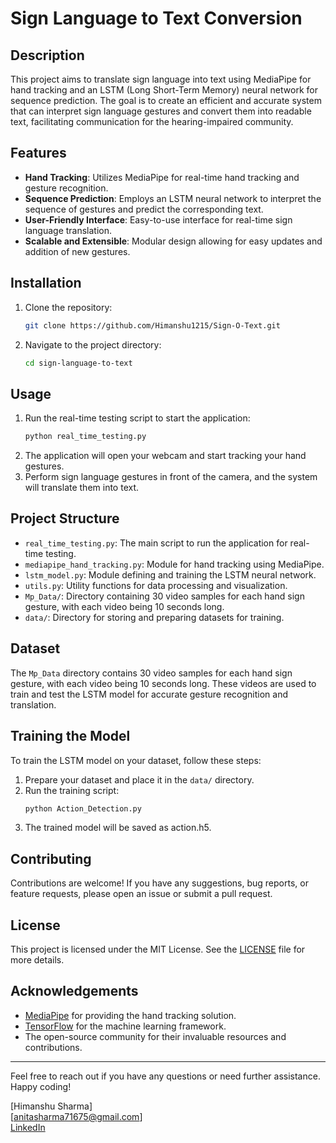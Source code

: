 # Sign Language to Text Conversion

## Description

This project aims to translate sign language into text using MediaPipe for hand tracking and an LSTM (Long Short-Term Memory) neural network for sequence prediction. The goal is to create an efficient and accurate system that can interpret sign language gestures and convert them into readable text, facilitating communication for the hearing-impaired community.

## Features

- **Hand Tracking**: Utilizes MediaPipe for real-time hand tracking and gesture recognition.
- **Sequence Prediction**: Employs an LSTM neural network to interpret the sequence of gestures and predict the corresponding text.
- **User-Friendly Interface**: Easy-to-use interface for real-time sign language translation.
- **Scalable and Extensible**: Modular design allowing for easy updates and addition of new gestures.

## Installation

1. Clone the repository:
    ```bash
    git clone https://github.com/Himanshu1215/Sign-O-Text.git
    ```
2. Navigate to the project directory:
    ```bash
    cd sign-language-to-text
    ```

## Usage

1. Run the real-time testing script to start the application:
    ```bash
    python real_time_testing.py
    ```
2. The application will open your webcam and start tracking your hand gestures.
3. Perform sign language gestures in front of the camera, and the system will translate them into text.

## Project Structure

- `real_time_testing.py`: The main script to run the application for real-time testing.
- `mediapipe_hand_tracking.py`: Module for hand tracking using MediaPipe.
- `lstm_model.py`: Module defining and training the LSTM neural network.
- `utils.py`: Utility functions for data processing and visualization.
- `Mp_Data/`: Directory containing 30 video samples for each hand sign gesture, with each video being 10 seconds long.
- `data/`: Directory for storing and preparing datasets for training.


## Dataset

The `Mp_Data` directory contains 30 video samples for each hand sign gesture, with each video being 10 seconds long. These videos are used to train and test the LSTM model for accurate gesture recognition and translation.

## Training the Model

To train the LSTM model on your dataset, follow these steps:

1. Prepare your dataset and place it in the `data/` directory.
2. Run the training script:
    ```python
    python Action_Detection.py
    ```
3. The trained model will be saved as action.h5.

## Contributing

Contributions are welcome! If you have any suggestions, bug reports, or feature requests, please open an issue or submit a pull request.

## License

This project is licensed under the MIT License. See the [LICENSE](LICENSE) file for more details.

## Acknowledgements

- [MediaPipe](https://mediapipe.dev/) for providing the hand tracking solution.
- [TensorFlow](https://www.tensorflow.org/) for the machine learning framework.
- The open-source community for their invaluable resources and contributions.

---

Feel free to reach out if you have any questions or need further assistance. Happy coding!

[Himanshu Sharma]  
[anitasharma71675@gmail.com]  
[ LinkedIn](https://www.linkedin.com/in/himanshhuu)  

